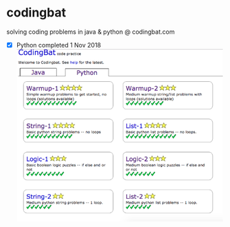 # codingbat
solving coding problems in java & python @ codingbat.com


- [X] Python completed 1 Nov 2018
![alt text](https://github.com/unobatbayar/codingbat/blob/master/images/python.png)
